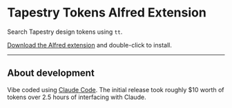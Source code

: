 # Tapestry Tokens Alfred Extension

Search Tapestry design tokens using `tt`.

[Download the Alfred extension](https://github.com/starzonmyarmz/tapestry-tokens-alfred-extension/releases/download/1.0.0/tapestry-tokens.alfredworkflow) and double-click to install.

---

## About development

Vibe coded using [Claude Code](https://docs.anthropic.com/en/docs/claude-code/overview). The initial release took roughly $10 worth of tokens over 2.5 hours of interfacing with Claude.
